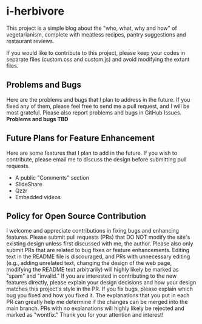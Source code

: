 # i-herbivore
This project is a simple blog about the "who, what, why and how" of vegetarianism, complete with meatless recipes, pantry suggestions and restaurant reviews. 

If you would like to contribute to this project, please keep your codes in separate files (custom.css and custom.js) and avoid modifying the extant files.

## Problems and Bugs
Here are the problems and bugs that I plan to address in the future. If you fixed any of them, please feel free to send me a pull request, and I will be most grateful. 
Please also report problems and bugs in GitHub Issues.
**Problems and bugs TBD**

## Future Plans for Feature Enhancement
Here are some features that I plan to add in the future. If you wish to contribute, please email me to discuss the design before submitting pull requests.
* A public "Comments" section
* SlideShare
* Qzzr
* Embedded videos

## Policy for Open Source Contribution
I welcome and appreciate contributions in fixing bugs and enhancing features. Please submit pull requests (PRs) that DO NOT modify the site's existing design unless first discussed with me, the author. Please also only submit PRs that are related to bug fixes or feature enhancements. Editing text in the README file is discouraged, and PRs with unnecessary editing (e.g., adding unrelated text, changing the design of the web page, modifying the README text arbitrarily) will highly likely be marked as "spam" and "invalid."
If you are interested in contributing to the new features directly, please explain your design decisions and how your design matches this project's style in the PR. If you fix bugs, please explain which bug you fixed and how you fixed it. The explanations that you put in each PR can greatly help me determine if the changes can be merged into the main branch. PRs with no explanations will highly likely be rejected and marked as "wontfix." Thank you for your attention and interest!
